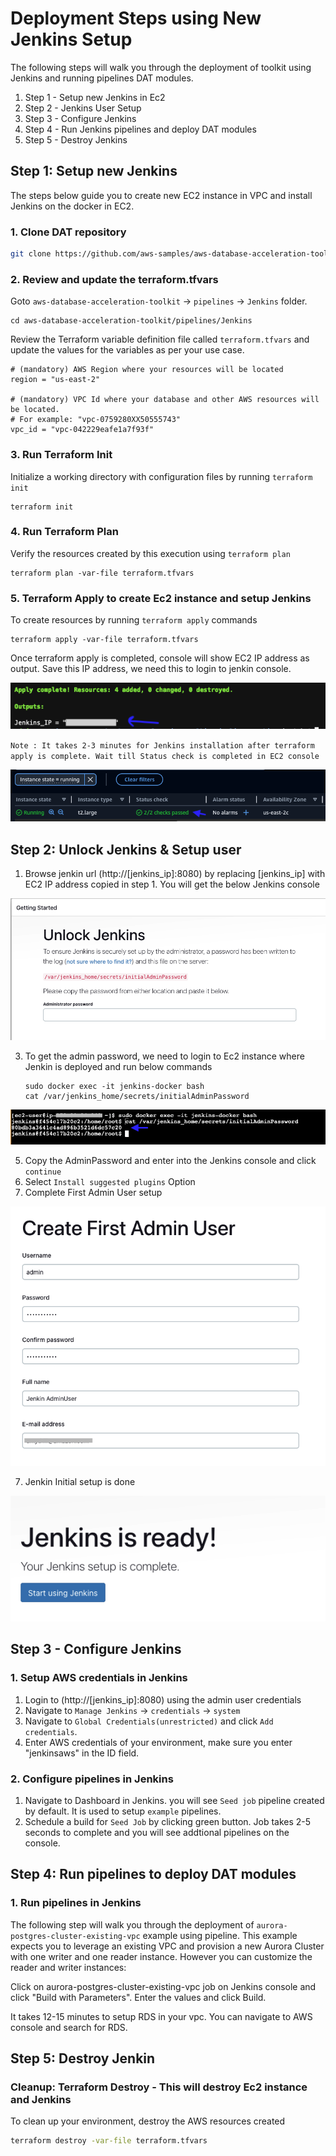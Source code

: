 # Deployment Steps using New Jenkins Setup

The following steps will walk you through the deployment of toolkit using Jenkins and running pipelines DAT modules. 

1. Step 1 - Setup new Jenkins in Ec2
2. Step 2 - Jenkins User Setup
3. Step 3 - Configure Jenkins
4. Step 4 - Run Jenkins pipelines and deploy DAT modules
5. Step 5 - Destroy Jenkins

## Step 1: Setup new Jenkins
The steps below guide you to create new EC2 instance in  VPC and install Jenkins on the docker in EC2.

### 1. Clone DAT repository
```sh
git clone https://github.com/aws-samples/aws-database-acceleration-toolkit.git
```

### 2. Review and update the terraform.tfvars

Goto `aws-database-acceleration-toolkit` -> `pipelines` -> `Jenkins`  folder. 

```shell script
cd aws-database-acceleration-toolkit/pipelines/Jenkins
```

Review the Terraform variable definition file called `terraform.tfvars` and update the values for the variables as per your use case. 

```
# (mandatory) AWS Region where your resources will be located
region = "us-east-2"

# (mandatory) VPC Id where your database and other AWS resources will be located. 
# For example: "vpc-0759280XX50555743"
vpc_id = "vpc-042229eafe1a7f93f"
```
### 3. Run Terraform Init
Initialize a working directory with configuration files by running `terraform init` 

```shell script
terraform init
```

### 4. Run Terraform Plan
Verify the resources created by this execution using `terraform plan`

```shell script
terraform plan -var-file terraform.tfvars
```

### 5. Terraform Apply to create Ec2 instance and setup Jenkins
To create resources by running `terraform apply` commands

```shell script
terraform apply -var-file terraform.tfvars
```

Once terraform apply is completed, console will show EC2 IP address as output. Save this IP address, we need this to login to jenkin console.

![image](../docs/images/jenkins/setup-jenkin1.png)

`Note : It takes 2-3 minutes for Jenkins installation after terraform apply is complete. Wait till Status check is completed in EC2 console`

![image](../docs/images/jenkins/setup-jenkin2.png)

## Step 2: Unlock Jenkins & Setup user
1. Browse jenkin url (http://[jenkins_ip]:8080) by replacing [jenkins_ip] with EC2 IP address copied in step 1. You will get the below Jenkins console 

![image](../docs/images/jenkins/setup-jenkin3.png)

3. To get the admin password, we need to login to Ec2 instance where Jenkin is deployed and run below commands
   ```shell script
   sudo docker exec -it jenkins-docker bash
   cat /var/jenkins_home/secrets/initialAdminPassword
   ```

![image](../docs/images/jenkins/setup-jenkin4.png)

5. Copy the AdminPassword and enter into the Jenkins console and click `continue`
6. Select `Install suggested plugins` Option
7. Complete First Admin User setup

![image](../docs/images/jenkins/setup-jenkin6.png)

7. Jenkin Initial setup is done
   
![image](../docs/images/jenkins/setup-jenkin7.png)

## Step 3 - Configure Jenkins

### 1. Setup AWS credentials in Jenkins

1. Login to (http://[jenkins_ip]:8080) using the admin user credentials 
2. Navigate to `Manage Jenkins` -> `credentials` -> `system`
3. Navigate to `Global Credentials(unrestricted)` and click `Add credentials`.
4. Enter AWS credentials of your environment, make sure you enter "jenkinsaws" in the ID field.

### 2. Configure pipelines in Jenkins

1. Navigate to Dashboard in Jenkins. you will see `Seed job` pipeline created by default. It is used to setup `example` pipelines. 
2. Schedule a build for `Seed Job` by clicking green button. Job takes 2-5 seconds to complete and you will see addtional pipelines on the console.  

## Step 4: Run pipelines to deploy DAT modules

### 1. Run pipelines in Jenkins

 The following step will walk you through the deployment of `aurora-postgres-cluster-existing-vpc` example using pipeline. This example expects you to leverage an existing VPC and provision a new Aurora Cluster with one writer and one reader instance. However you can customize the reader and writer instances:

 Click on aurora-postgres-cluster-existing-vpc job on Jenkins console and click "Build with Parameters". Enter the values and click Build.

 It takes 12-15 minutes to setup RDS in your vpc. You can navigate to AWS console and search for RDS. 

## Step 5: Destroy Jenkin

### Cleanup: Terraform Destroy - This will destroy Ec2 instance and Jenkins 

To clean up your environment, destroy the AWS resources created 

```sh
terraform destroy -var-file terraform.tfvars
```
